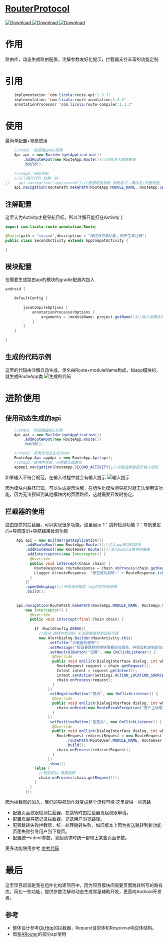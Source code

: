 # [RouterProtocol](https://github.com/LiCola/RouterProtocol)

[ ![Download](https://api.bintray.com/packages/licola/maven/RouterProtocol-annotation/images/download.svg) ](https://bintray.com/licola/maven/RouterProtocol-annotation/_latestVersion)
[ ![Download](https://api.bintray.com/packages/licola/maven/RouterProtocol-api/images/download.svg) ](https://bintray.com/licola/maven/RouterProtocol-api/_latestVersion)
[ ![Download](https://api.bintray.com/packages/licola/maven/RouterProtocol-compiler/images/download.svg) ](https://bintray.com/licola/maven/RouterProtocol-compiler/_latestVersion)

# 作用
路由库，动态生成路由配置，注解参数友好化提示，拦截器支持丰富的功能定制

# 引用
```java
    implementation 'com.licola:route-api:1.3.3'
    implementation 'com.licola:route-annotation:1.3.3'
    annotationProcessor 'com.licola:route-compiler:1.3.3'

```

# 使用

最简单配置+导航使用 
```java
    //step1：构造路由api实例
    Api api = new Builder(getApplication())
        .addRouteRoot(new RouteApp.Route())//选择注入的路由表
        .build();
    
    //step2：开始导航
    //以下两行代码 效果一样
//    api.navigation("app/second");//直接路径导航 参数格式：模块名/页面路径
    api.navigation(RoutePath.makePath(RouteApp.MODULE_NAME, RouteApp.SECOND_ACTIVITY));//使用生成的常量导航 使用工具方法构造参数

```

## 注解配置
这里认为Activity才是导航目标，所以注解只能打在Activity上
```java
import com.licola.route.annotation.Route;

@Route(path = "second",description = "描述该页面功能，用于生成注释")
public class SecondActivity extends AppCompatActivity {
  
}

```

## 模块配置
在需要生成路由api的模块的gradle配置内加入
```groovy
android {

    defaultConfig {
        
        javaCompileOptions {
            annotationProcessorOptions {
                arguments = [moduleName: project.getName()]//输入该模块名称 如用户模块，就填写user，一般在主app中就是app=project.getName()
            }
        }
    }
    
}

```

## 生成的代码示例
这里的代码由注解自动生成，类名由Route+moduleName构成，如app模块的，就生成RouteApp类
![生成的代码](https://github.com/LiCola/RouterProtocol/blob/master/image/generate-code.png)

# 进阶使用

## 使用动态生成的api

```java
    //step1：构造路由api实例
    Api api = new Builder(getApplication())
        .addRouteRoot(new RouteApp.Route())
        .build();

    //stpe2：实例化动态生成的api
    RouteApp.Api appApi = new RouteApp.Api(api);
    //step3：模块内导航，只需要页面路径
    appApi.navigation(RouteApp.SECOND_ACTIVITY);//参数注解会提示输入规则
```

如果输入不符合规范，在输入过程中就会有输入提示
![输入提示](https://github.com/LiCola/RouterProtocol/blob/master/image/hint.png)

因为模块内路径已知，可以生成提示注解，在组件化模块间导航时就无法使用该功能，因为无法预知到其他模块内的页面路径，这就需要开发时协定。

## 拦截器的使用
路由提供的拦截器，可以实现很多功能，这里展示
1：跳转检测功能
2：导航重定向+导航取消+导航结果检测功能

```java
     Api api = new Builder(getApplication())
         .addRouteRoot(new RouteApp.Route())//注入app模块的路由
         .addRouteRoot(new RouteUser.Route())//注入module模块的路由
         .addInterceptors(new Interceptor() {
           @Override
           public void intercept(Chain chain) {
             RouteResponse routeResponse = chain.onProcess(chain.getRequest());
             LLogger.d(routeResponse, "是否成功跳转:" + RouteResponse.isSuccess(routeResponse));
           }
         })
         .openDebugLog()//开启调试模式 log打印导航结果
         .build();
 
 
     api.navigation(RoutePath.makePath(RouteApp.MODULE_NAME, RouteApp.SECOND_ACTIVITY),
         new Interceptor() {
           @Override
           public void intercept(final Chain chain) {
 
             if (BuildConfig.DEBUG){
               //假设 跳转时检测到 无法直接跳转到目标页面
               new AlertDialog.Builder(MainActivity.this)
                   .setTitle("拦截器的使用")
                   .setMessage("假设要跳转的模块需要定位服务，并假设检测到定位服务未开启，点击设置跳转到系统设置-定位服务，点击重定向转到其他页面（如说明页面）")
                   .setNeutralButton("设置", new OnClickListener() {
                     @Override
                     public void onClick(DialogInterface dialog, int which) {
                       RouteRequest request = chain.getRequest();
                       Intent intent = request.getIntent();
                       intent.setAction(Settings.ACTION_LOCATION_SOURCE_SETTINGS);
                       chain.onProcess(request);
                     }
                   })
                   .setNegativeButton("取消", new OnClickListener() {
                     @Override
                     public void onClick(DialogInterface dialog, int which) {
                       chain.onBreak(new RouteBreakException("用户主动取消"));
                     }
                   })
                   .setPositiveButton("重定向", new OnClickListener() {
                     @Override
                     public void onClick(DialogInterface dialog, int which) {
                       RouteRequest redirectRequest = new RouteRequest.Builder(chain.getRequest())
                           .routePath(RouteUser.MODULE_NAME, RouteUser.REGISTER_ACTIVITY)//构造新的导航路径
                           .build();
                       chain.onProcess(redirectRequest);
                     }
                   })
                   .show();
             }else {
               //假设可以 直接跳转
               chain.onProcess(chain.getRequest());
             }
           }
         });
```

因为拦截器的加入，我们的导航动作就变成整个流程可控
这里提供一些思路
- 配置页面权限检测拦截器，在跳转时由拦截器发起权限申请。
- 配置页面导航记录拦截器，记录用户浏览路径。
- 配置跳转失败拦截器，统一处理跳转失败，如旧版本上因为推送跳转到新功能页面失败引导用户到下载页。
- 配置统一intent参数，发起请求时统一都带上某些页面参数。

更多功能使用参考
[参考代码](https://github.com/LiCola/RouterProtocol/blob/master/app/src/main/java/com/licola/model/routerprotocol/MainActivity.java)


# 最后
这里项目起源是我在组件化构建项目中，因为项目模块间需要页面跳转所写的路有库。简化一些功能，提供参数注解和动态生成常量辅助开发，更面向Android开发者。
## 参考
- 整体设计参考[OkHttp](https://github.com/square/okhttp)的拦截器，Request请求体和Response响应体结构。
- 借鉴[ARouter](https://github.com/alibaba/ARouter)的部分api使用